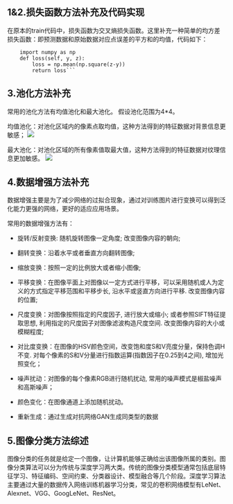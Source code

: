 ## 1&2.损失函数方法补充及代码实现 ##
在原本的train代码中，损失函数为交叉熵损失函数。这里补充一种简单的均方差损失函数：即预测数据和原始数据对应点误差的平方和的均值，代码如下：

		import numpy as np
		def loss(self, y, z):
        	loss = np.mean(np.square(z-y))
        	return loss```
## 3.池化方法补充 ##
常用的池化方法有均值池化和最大池化。
假设池化范围为4*4。

均值池化：对池化区域内的像素点取均值，这种方法得到的特征数据对背景信息更敏感；
![](https://img-blog.csdn.net/20180801120929274?watermark/2/text/aHR0cHM6Ly9ibG9nLmNzZG4ubmV0L3dlaXhpbl8zNzI1MTA0NA==/font/5a6L5L2T/fontsize/400/fill/I0JBQkFCMA==/dissolve/0)

最大池化：对池化区域的所有像素值取最大值，这种方法得到的特征数据对纹理信息更加敏感。
![](https://img-blog.csdn.net/20180801120719351?watermark/2/text/aHR0cHM6Ly9ibG9nLmNzZG4ubmV0L3dlaXhpbl8zNzI1MTA0NA==/font/5a6L5L2T/fontsize/400/fill/I0JBQkFCMA==/dissolve/0)
## 4.数据增强方法补充 ##
数据增强主要是为了减少网络的过拟合现象，通过对训练图片进行变换可以得到泛化能力更强的网络，更好的适应应用场景。

常用的数据增强方法有：



- 旋转/反射变换: 随机旋转图像一定角度; 改变图像内容的朝向;



- 翻转变换：沿着水平或者垂直方向翻转图像;



- 缩放变换：按照一定的比例放大或者缩小图像;



- 平移变换：在图像平面上对图像以一定方式进行平移，可以采用随机或人为定义的方式指定平移范围和平移步长, 沿水平或竖直方向进行平移. 改变图像内容的位置;


- 尺度变换：对图像按照指定的尺度因子, 进行放大或缩小; 或者参照SIFT特征提取思想, 利用指定的尺度因子对图像滤波构造尺度空间. 改变图像内容的大小或模糊程度;



- 对比度变换：在图像的HSV颜色空间，改变饱和度S和V亮度分量，保持色调H不变. 对每个像素的S和V分量进行指数运算(指数因子在0.25到4之间), 增加光照变化；



- 噪声扰动：对图像的每个像素RGB进行随机扰动, 常用的噪声模式是椒盐噪声和高斯噪声；



- 颜色变化：在图像通道上添加随机扰动。


- 重新生成：通过生成对抗网络GAN生成同类型的数据

## 5.图像分类方法综述 ##
图像分类的任务就是给定一个图像，让计算机能够正确给出该图像所属的类别。图像分类算法可以分为传统与深度学习两大类。传统的图像分类模型通常包括底层特征学习、特征编码、空间约束、分类器设计、模型融合等几个阶段。深度学习算法主要通过大量的数据传入网络训练机器学习分类，常见的卷积网络模型有LeNet、Alexnet、VGG、GoogLeNet、ResNet。









